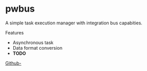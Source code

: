 # pwbus

A simple task execution manager with integration bus capabities.

Features

- Asynchronous task
- Data format conversion
- **TODO**

[Github-](https://github.com/fszostak/pwbus)
